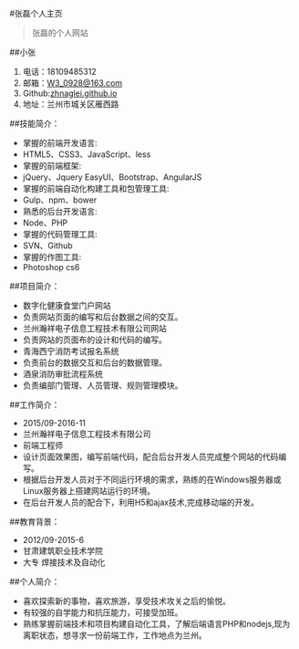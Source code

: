 #张磊个人主页
>张磊的个人网站

##小张
1. 电话：18109485312
2. 邮箱：W3_0928@163.com
3. Github:[zhnaglei.github.io](zhnaglei.github.io)
4. 地址：兰州市城关区雁西路
 
##技能简介： 
* 掌握的前端开发语言:
* HTML5、CSS3、JavaScript、less
* 掌握的前端框架:
* jQuery、Jquery EasyUI、Bootstrap、AngularJS
* 掌握的前端自动化构建工具和包管理工具:
* Gulp、npm、bower
* 熟悉的后台开发语言:
* Node、PHP
* 掌握的代码管理工具:
* SVN、Github
* 掌握的作图工具:
* Photoshop cs6
		
##项目简介：
* 数字化健康食堂门户网站
* 负责网站页面的编写和后台数据之间的交互。
* 兰州瀚祥电子信息工程技术有限公司网站
* 负责网站的页面布的设计和代码的编写。
* 青海西宁消防考试报名系统
* 负责前台的数据交互和后台的数据管理。
* 酒泉消防审批流程系统
* 负责编部门管理、人员管理、规则管理模块。
		
##工作简介：
* 2015/09-2016-11	
* 兰州瀚祥电子信息工程技术有限公司
* 前端工程师
* 设计页面效果图，编写前端代码，配合后台开发人员完成整个网站的代码编写。
* 根据后台开发人员对于不同运行环境的需求，熟练的在Windows服务器或Linux服务器上搭建网站运行的环境。
* 在后台开发人员的配合下，利用H5和ajax技术,完成移动端的开发。
		
##教育背景：		
* 2012/09-2015-6
* 甘肃建筑职业技术学院
* 大专  焊接技术及自动化
		
##个人简介：
* 喜欢探索新的事物，喜欢旅游，享受技术攻关之后的愉悦。
* 有较强的自学能力和抗压能力，可接受加班。
* 熟练掌握前端技术和项目构建自动化工具，了解后端语言PHP和nodejs,现为离职状态，想寻求一份前端工作，工作地点为兰州。

